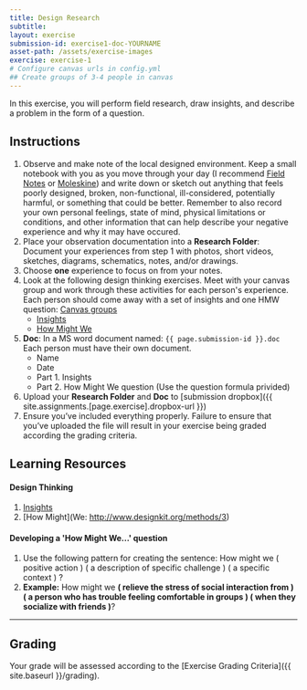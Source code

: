 ```yaml
---
title: Design Research
subtitle: 
layout: exercise
submission-id: exercise1-doc-YOURNAME
asset-path: /assets/exercise-images
exercise: exercise-1
# Configure canvas urls in config.yml
## Create groups of 3-4 people in canvas
---
```


In this exercise, you will perform field research, draw insights, and describe a problem in the form of a question.

## Instructions
1. Observe and make note of the local designed environment. Keep a small notebook with you as you move through your day (I recommend [Field Notes](https://fieldnotesbrand.com/products/original-kraft) or [Moleskine](https://us.moleskine.com/cahier-journal-grey/p0409)) and write down or sketch out anything that feels poorly designed, broken, non-functional, ill-considered, potentially harmful, or something that could be better. Remember to also record your own personal feelings, state of mind, physical limitations or conditions, and other information that can help describe your negative experience and why it may have occured. 
2. Place your observation documentation into a **Research Folder**: Document your experiences from step 1 with photos, short videos, sketches, diagrams, schematics, notes, and/or drawings.
3. Choose **one** experience to focus on from your notes.
4. Look at the following design thinking exercises. Meet with your canvas group and work through these activities for each person's experience. Each person should come away with a set of insights and one HMW question: [Canvas groups]({{site.canvas-base}}{{site.canvas-num}}/groups)
   - [Insights](http://www.designkit.org/methods/62)
   - [How Might We](http://www.designkit.org/methods/3)
5. **Doc**: In a MS word document named: `{{ page.submission-id }}.doc` Each person must have their own document.
   - Name
   - Date
   - Part 1. Insights
   - Part 2. How Might We question (Use the question formula privided)
6. Upload your **Research Folder** and **Doc** to [submission dropbox]({{ site.assignments.[page.exercise].dropbox-url }})
7. Ensure you’ve included everything properly. Failure to ensure that you’ve uploaded the file will result in your exercise being graded according the grading criteria.

## Learning Resources

#### Design Thinking

1. [Insights](http://www.designkit.org/methods/62)
2. [How Might](We: http://www.designkit.org/methods/3)

#### Developing a 'How Might We...' question

1. Use the following pattern for creating the sentence: How might we ( positive action ) ( a description of specific challenge ) ( a specific context ) ?
2. **Example:** How might we **( relieve the stress of social interaction from ) ( a person who has trouble feeling comfortable in groups ) ( when they socialize with friends )**?

* * *

## Grading
Your grade will be assessed according to the [Exercise Grading Criteria]({{ site.baseurl }}/grading). 



